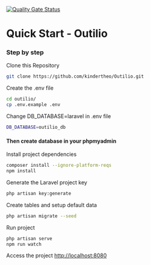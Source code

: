 [![Quality Gate Status](https://sonarcloud.io/api/project_badges/measure?project=kindertheo_Outilio&metric=alert_status)](https://sonarcloud.io/summary/new_code?id=kindertheo_Outilio)

# Quick Start - Outilio

### Step by step
Clone this Repository
```sh
git clone https://github.com/kindertheo/Outilio.git
```

Create the .env file
```sh
cd outilio/
cp .env.example .env
```

Change DB_DATABASE=laravel in .env file
```sh
DB_DATABASE=outilio_db
```

#### Then create database in your phpmyadmin

Install project dependencies
```sh
composer install --ignore-platform-reqs
npm install
```

Generate the Laravel project key
```sh
php artisan key:generate
```

Create tables and setup default data
```sh
php artisan migrate --seed
```

Run project
```sh
php artisan serve
npm run watch
```

Access the project
[http://localhost:8080](http://localhost:8080)
